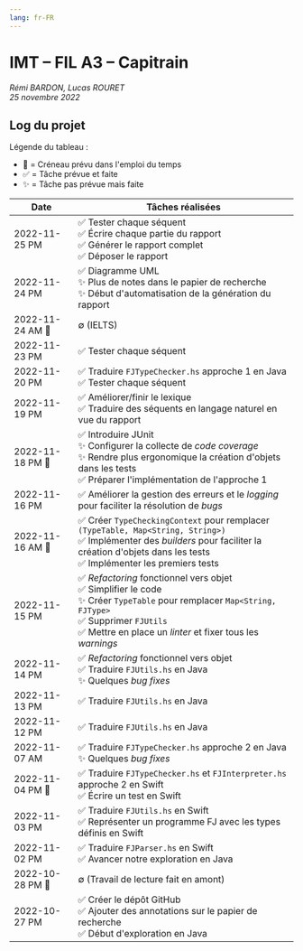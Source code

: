 ```yaml
---
lang: fr-FR
---
```


# IMT – FIL A3 – Capitrain

*Rémi BARDON, Lucas ROURET*  
*25 novembre 2022*

## Log du projet

Légende du tableau :

- 📅 = Créneau prévu dans l'emploi du temps
- ✅ = Tâche prévue et faite
- ✨ = Tâche pas prévue mais faite

| Date | Tâches réalisées |
|---|---|
| 2022-11-25 PM | ✅ Tester chaque séquent<br/>✅ Écrire chaque partie du rapport<br/>✅ Générer le rapport complet<br/>✅ Déposer le rapport |
| 2022-11-24 PM | ✅ Diagramme UML<br/>✨ Plus de notes dans le papier de recherche<br/>✨ Début d'automatisation de la génération du rapport |
| 2022-11-24 AM 📅 | ∅ (IELTS) |
| 2022-11-23 PM | ✅ Tester chaque séquent |
| 2022-11-20 PM | ✅ Traduire `FJTypeChecker.hs` approche 1 en Java<br/>✅ Tester chaque séquent |
| 2022-11-19 PM | ✅ Améliorer/finir le lexique<br/>✅ Traduire des séquents en langage naturel en vue du rapport |
| 2022-11-18 PM 📅 | ✅ Introduire JUnit<br/>✨ Configurer la collecte de *code coverage*<br/>✨ Rendre plus ergonomique la création d'objets dans les tests<br/>✅ Préparer l'implémentation de l'approche 1 |
| 2022-11-16 PM | ✅ Améliorer la gestion des erreurs et le *logging* pour faciliter la résolution de *bugs* |
| 2022-11-16 AM 📅 | ✅ Créer `TypeCheckingContext` pour remplacer `(TypeTable, Map<String, String>)`<br/>✅ Implémenter des *builders* pour faciliter la création d'objets dans les tests<br/>✅ Implémenter les premiers tests |
| 2022-11-15 PM | ✅ *Refactoring* fonctionnel vers objet<br/>✅ Simplifier le code<br/>✨ Créer `TypeTable` pour remplacer `Map<String, FJType>`<br/>✅ Supprimer `FJUtils`<br/>✅ Mettre en place un *linter* et fixer tous les *warnings* |
| 2022-11-14 PM | ✅ *Refactoring* fonctionnel vers objet<br/>✅ Traduire `FJUtils.hs` en Java<br/>✨ Quelques *bug fixes* |
| 2022-11-13 PM | ✅ Traduire `FJUtils.hs` en Java |
| 2022-11-12 PM | ✅ Traduire `FJUtils.hs` en Java |
| 2022-11-07 AM | ✅ Traduire `FJTypeChecker.hs` approche 2 en Java<br/>✨ Quelques *bug fixes* |
| 2022-11-04 PM 📅 | ✅ Traduire `FJTypeChecker.hs` et `FJInterpreter.hs` approche 2 en Swift<br/>✅ Écrire un test en Swift |
| 2022-11-03 PM | ✅ Traduire `FJUtils.hs` en Swift<br/>✅ Représenter un programme FJ avec les types définis en Swift |
| 2022-11-02 PM | ✅ Traduire `FJParser.hs` en Swift<br/>✅ Avancer notre exploration en Java |
| 2022-10-28 PM 📅 | ∅ (Travail de lecture fait en amont) |
| 2022-10-27 PM | ✅ Créer le dépôt GitHub<br/>✅ Ajouter des annotations sur le papier de recherche<br/>✅ Début d'exploration en Java |
